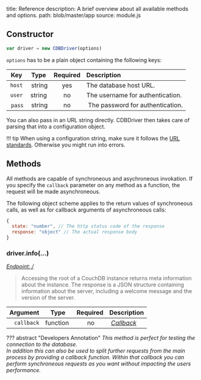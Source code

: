 title: Reference
description: A brief overview about all available methods and options.
path: blob/master/app
source: module.js

## Constructor
``` javascript
var driver = new CDBDriver(options)
```

`options` has to be a plain object containing the following keys:

| Key | Type | Required | Description |
|:---:|:----:|:--------:|:------------|
| `host` | string | yes | The database host URL. |
| `user` | string | no | The username for authentication. |
| `pass` | string | no | The password for authentication. |

You can also pass in an URL string directly. CDBDriver then takes care of parsing that into a configuration object.

!!! tip
    When using a configuration string, make sure it follows the [URL standards](https://url.spec.whatwg.org/#example-url-parsing). Otherwise you might run into errors.

## Methods
All methods are capable of synchroneous and asychroneous invokation. If you specify the `callback` parameter
on any method as a function, the request will be made asynchroneous.    

The following object scheme applies to the return values of synchroneous calls, as well as for callback arguments of asynchroneous calls:

``` javascript
{
  state: "number", // The http status code of the response
  response: "object" // The actual response body
}
```

### driver.info(...)
_[Endpoint: /](http://docs.couchdb.org/en/2.1.1/api/server/common.html#get--)_

> Accessing the root of a CouchDB instance returns meta information about the instance. The response is a JSON structure containing information about the server, including a welcome message and the version of the server.

| Argument | Type | Required | Description |
|---------:|:----:|:--------:|:------------|
| `callback` | function | no | [_Callback_](#methods) |

??? abstract "Developers Annotation"
    _This method is perfect for testing the connection to the database.    
    In addition this can also be used to split further requests from the main process by providing a callback function.
    Within that callback you can perform synchroneous requests as you want without impacting the users performance._
